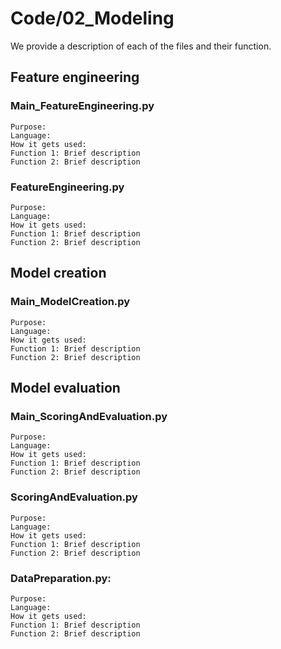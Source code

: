 # Code/02_Modeling

We provide a description of each of the files and their function. 

## Feature engineering
### Main_FeatureEngineering.py
    Purpose:
    Language:
    How it gets used:
    Function 1: Brief description
    Function 2: Brief description
### FeatureEngineering.py
    Purpose:
    Language:
    How it gets used:
    Function 1: Brief description
    Function 2: Brief description

## Model creation
### Main_ModelCreation.py
    Purpose:
    Language:
    How it gets used:
    Function 1: Brief description
    Function 2: Brief description

## Model evaluation
### Main_ScoringAndEvaluation.py
    Purpose:
    Language:
    How it gets used:
    Function 1: Brief description
    Function 2: Brief description
### ScoringAndEvaluation.py
    Purpose:
    Language:
    How it gets used:
    Function 1: Brief description
    Function 2: Brief description
### DataPreparation.py:
    Purpose:
    Language:
    How it gets used:
    Function 1: Brief description
    Function 2: Brief description